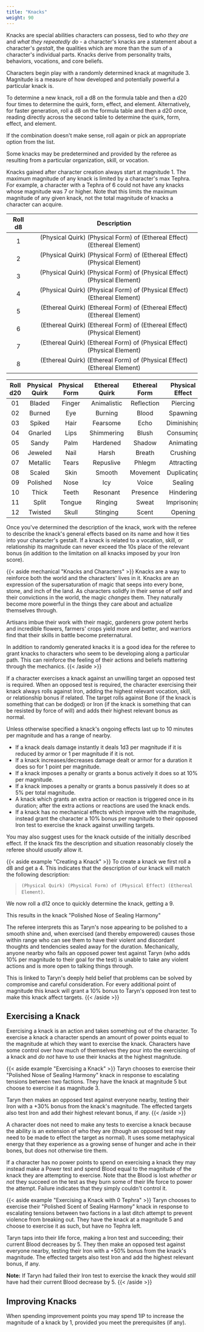 ```yaml
---
title: "Knacks"
weight: 90
---
```


Knacks are special abilities characters can possess, tied to _who they are_ and _what they repeatedly do_ - a character's knacks are a statement about a character's _gestalt_, the qualities which are more than the sum of a character's individual parts.
Knacks derive from personality traits, behaviors, vocations, and core beliefs.

Characters begin play with a randomly determined knack at magnitude 3.
Magnitude is a measure of how developed and potentially powerful a particular knack is.

To determine a new knack, roll a d8 on the formula table and then a d20 four times to determine the quirk, form, effect, and element.
Alternatively, for faster generation, roll a d8 on the formula table and then a d20 once, reading directly across the second table to determine the quirk, form, effect, and element.

If the combination doesn't make sense, roll again or pick an appropriate option from the list.

Some knacks may be predetermined and provided by the referee as resulting from a particular organization, skill, or vocation.

Knacks gained after character creation always start at magnitude 1.
The maximum magnitude of any knack is limited by a character's max Tephra.
For example, a character with a Tephra of 6 could not have any knacks whose magnitude was 7 or higher.
Note that this limits the maximum magnitude of any given knack, not the total magnitude of knacks a character can acquire.

| Roll d8 |                               Description                                |
|:-------:|:------------------------------------------------------------------------:|
|    1    | (Physical Quirk) (Physical Form) of (Ethereal Effect) (Ethereal Element) |
|    2    | (Physical Quirk) (Physical Form) of (Ethereal Effect) (Physical Element) |
|    3    | (Physical Quirk) (Physical Form) of (Physical Effect) (Physical Element) |
|    4    | (Physical Quirk) (Physical Form) of (Physical Effect) (Ethereal Element) |
|    5    | (Ethereal Quirk) (Ethereal Form) of (Ethereal Effect) (Ethereal Element) |
|    6    | (Ethereal Quirk) (Ethereal Form) of (Ethereal Effect) (Physical Element) |
|    7    | (Ethereal Quirk) (Ethereal Form) of (Physical Effect) (Physical Element) |
|    8    | (Ethereal Quirk) (Ethereal Form) of (Physical Effect) (Ethereal Element) |

| Roll d20 | Physical Quirk | Physical Form | Ethereal Quirk | Ethereal Form | Physical Effect | Ethereal Effect | Physical Element | Ethereal Element |
|:--------:|:--------------:|:-------------:|:--------------:|:-------------:|:---------------:|:---------------:|:----------------:|:----------------:|
|    01    | Bladed         | Finger        | Animalistic    | Reflection    | Piercing        | Revealing       | Flesh            | Memory           |
|    02    | Burned         | Eye           | Burning        | Blood         | Spawning        | Excruciating    | Bone             | Dream            |
|    03    | Spiked         | Hair          | Fearsome       | Echo          | Diminishing     | Soothing        | Brine            | Thunder          |
|    04    | Gnarled        | Lips          | Shimmering     | Blush         | Consuming       | Energizing      | Metal            | Chaos            |
|    05    | Sandy          | Palm          | Hardened       | Shadow        | Animating       | Bewildering     | Plant            | Belief           |
|    06    | Jeweled        | Nail          | Harsh          | Breath        | Crushing        | Withering       | Fungus           | Hope             |
|    07    | Metallic       | Tears         | Repuslive      | Phlegm        | Attracting      | Avenging        | Insect           | Fear             |
|    08    | Scaled         | Skin          | Smooth         | Movement      | Duplicating     | Warding         | Stone            | Pain             |
|    09    | Polished       | Nose          | Icy            | Voice         | Sealing         | Compelling      | Mouth            | Harmony          |
|    10    | Thick          | Teeth         | Resonant       | Presence      | Hindering       | Concealing      | Muscle           | Violence         |
|    11    | Split          | Tongue        | Ringing        | Sweat         | Imprisoning     | Emboldening     | Thorn            | Knowledge        |
|    12    | Twisted        | Skull         | Stinging       | Scent         | Opening         | Deceiving       | Portal           | Intent           |

Once you've determined the description of the knack, work with the referee to describe the knack's general effects based on its name and how it ties into your character's gestalt.
If a knack is related to a vocation, skill, or relationship its magnitude can never exceed the 10s place of the relevant bonus (in addition to the limitation on all knacks imposed by your Iron score).

{{< aside mechanical "Knacks and Characters" >}}
Knacks are a way to reinforce both the world and the characters' lives in it.
Knacks are an expression of the supersaturation of magic that seeps into every bone, stone, and inch of the land.
As characters solidfy in their sense of self and their convictions in the world, the magic _changes_ them.
They naturally become more powerful in the things they care about and actualize themselves through.

Artisans imbue their work with their magic, gardeners grow potent herbs and incredible flowers, farmers' crops yield more and better, and warriors find that their skills in battle become preternatural.

In addition to randomly generated knacks it is a good idea for the referee to grant knacks to characters who seem to be developing along a particular path.
This can reinforce the feeling of their actions and beliefs mattering through the mechanics.
{{< /aside >}}

If a character exercises a knack against an unwilling target an opposed test is required.
When an opposed test is required, the character exercising their knack always rolls against Iron, adding the highest relevant vocation, skill, or relationship bonus if related.
The target rolls against Bone (if the knack is something that can be dodged) or Iron (if the knack is something that can be resisted by force of will) and adds their highest relevant bonus as normal.

Unless otherwise specified a knack's ongoing effects last up to 10 minutes per magnitude and has a range of nearby.

+ If a knack deals damage instantly it deals 1d3 per magnitude if it is reduced by armor or 1 per magnitude if it is not.
+ If a knack increases/decreases damage dealt or armor for a duration it does so for 1 point per magnitude.
+ If a knack imposes a penalty or grants a bonus actively it does so at 10% per magnitude.
+ If a knack imposes a penalty or grants a bonus passively it does so at 5% per total magnitude.
+ A knack which grants an extra action or reaction is triggered once in its duration; after the extra actions or reactions are used the knack ends.
+ If a knack has no mechanical effects which improve with the magnitude, instead grant the character a 10% bonus per magnitude to their opposed Iron test to exercise the knack against unwilling targets.

You may also suggest uses for the knack outside of the initially described effect.
If the knack fits the description and situation reasonably closely the referee should _usually_ allow it.

{{< aside example "Creating a Knack" >}}
To create a knack we first roll a d8 and get a 4.
This indicates that the description of our knack will match the following description:

> `(Physical Quirk) (Physical Form) of (Physical Effect) (Ethereal Element)`.

We now roll a d12 once to quickly determine the knack, getting a 9.

This results in the knack "Polished Nose of Sealing Harmony"

The referee interprets this as Taryn's nose appearing to be polished to a smooth shine and, when exercised (and thereby empowered) causes those within range who can see them to have their violent and discordant thoughts and tendencies sealed away for the duration.
Mechanically, anyone nearby who fails an opposed power test against Taryn (who adds 10% per magnitude to their goal for the test) is unable to take any violent actions and is more open to talking things through.

This is linked to Taryn's deeply held belief that problems can be solved by compromise and careful consideration.
For every additional point of magnitude this knack will grant a 10% bonus to Taryn's opposed Iron test to make this knack affect targets.
{{< /aside >}}

## Exercising a Knack

Exercising a knack is an action and takes something out of the character.
To exercise a knack a character spends an amount of power points equal to the magnitude at which they want to exercise the knack.
Characters have some control over how much of themselves they pour into the exercising of a knack and _do not_ have to use their knacks at the highest magnitude.

{{< aside example "Exercising a Knack" >}}
Taryn chooses to exercise their "Polished Nose of Sealing Harmony" knack in response to escalating tensions between two factions.
They have the knack at magnitude 5 but choose to exercise it as magnitude 3.

Taryn then makes an opposed test against everyone nearby, testing their Iron with a +30% bonus from the knack's magnitude.
The effected targets also test Iron and add their highest relevant bonus, if any.
{{< /aside >}}

A character does not need to make any tests to exercise a knack because the ability is an extension of who they are (though an opposed test may need to be made to effect the target as normal).
It uses some metaphysical energy that they experience as a growing sense of hunger and ache in their bones, but does not otherwise tire them.

If a character has no power points to spend on exercising a knack they may instead make a Power test and spend Blood equal to the magnitude of the knack they are attempting to exercise.
Note that the Blood is lost _whether or not_ they succeed on the test as they burn some of their life force to power the attempt.
Failure indicates that they simply couldn't control it.

{{< aside example "Exercising a Knack with 0 Tephra" >}}
Taryn chooses to exercise their "Polished Scent of Sealing Harmony" knack in response to escalating tensions between two factions in a last ditch attempt to prevent violence from breaking out.
They have the knack at a magnitude 5 and choose to exercise it as such, but have no Tephra left.

Taryn taps into their life force, making a Iron test and succeeding; their current Blood decreases by 5.
They then make an opposed test against everyone nearby, testing their Iron with a +50% bonus from the knack's magnitude.
The effected targets also test Iron and add the highest relevant bonus, if any.

**Note:** If Taryn had failed their Iron test to exercise the knack they would _still_ have had their current Blood decrease by 5.
{{< /aside >}}

## Improving Knacks

When spending improvement points you may spend 1IP to increase the magnitude of a knack by 1, provided you meet the prerequisites (if any).
